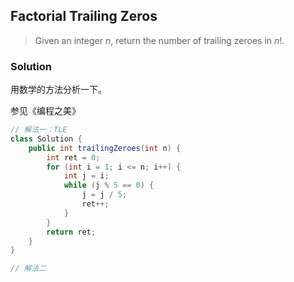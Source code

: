 ## Factorial Trailing Zeros

> Given an integer *n*, return the number of trailing zeroes in *n*!.

### Solution

用数学的方法分析一下。

参见《编程之美》

```java
// 解法一：TLE
class Solution {
    public int trailingZeroes(int n) {
        int ret = 0;
        for (int i = 1; i <= n; i++) {
            int j = i;
            while (j % 5 == 0) {
                j = j / 5;
                ret++;
            }
        }
        return ret;
    }
}

// 解法二

```

